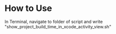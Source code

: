 # How to Use
In Terminal, navigate to folder of script and write "show_project_build_time_in_xcode_activity_view.sh"